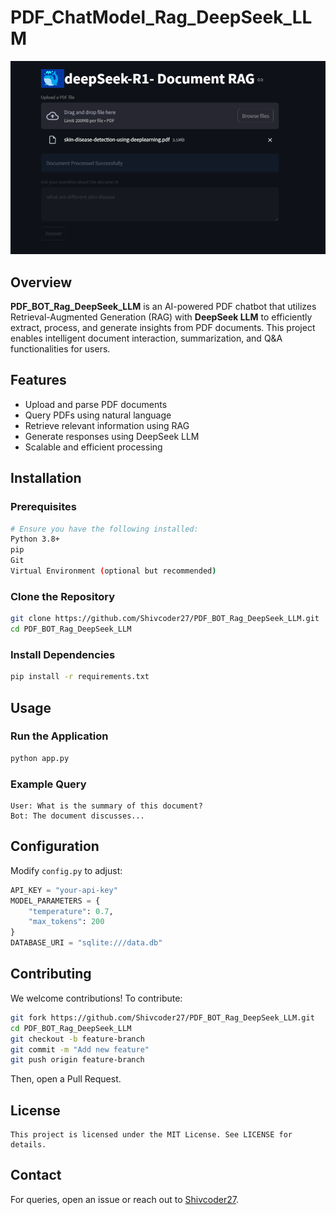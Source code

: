 # PDF_ChatModel_Rag_DeepSeek_LLM

![Model Architecture](https://github.com/Shivcoder27/PDF_BOT_Rag_DeepSeek_LLM/blob/main/model_SS.png)

## Overview

**PDF_BOT_Rag_DeepSeek_LLM** is an AI-powered PDF chatbot that utilizes Retrieval-Augmented Generation (RAG) with **DeepSeek LLM** to efficiently extract, process, and generate insights from PDF documents. This project enables intelligent document interaction, summarization, and Q&A functionalities for users.

## Features

- Upload and parse PDF documents
- Query PDFs using natural language
- Retrieve relevant information using RAG
- Generate responses using DeepSeek LLM
- Scalable and efficient processing

## Installation

### Prerequisites

```bash
# Ensure you have the following installed:
Python 3.8+
pip
Git
Virtual Environment (optional but recommended)
```

### Clone the Repository

```bash
git clone https://github.com/Shivcoder27/PDF_BOT_Rag_DeepSeek_LLM.git
cd PDF_BOT_Rag_DeepSeek_LLM
```

### Install Dependencies

```bash
pip install -r requirements.txt
```

## Usage

### Run the Application

```bash
python app.py
```

### Example Query

```plaintext
User: What is the summary of this document?
Bot: The document discusses...
```

## Configuration

Modify `config.py` to adjust:

```python
API_KEY = "your-api-key"
MODEL_PARAMETERS = {
    "temperature": 0.7,
    "max_tokens": 200
}
DATABASE_URI = "sqlite:///data.db"
```

## Contributing

We welcome contributions! To contribute:

```bash
git fork https://github.com/Shivcoder27/PDF_BOT_Rag_DeepSeek_LLM.git
cd PDF_BOT_Rag_DeepSeek_LLM
git checkout -b feature-branch
git commit -m "Add new feature"
git push origin feature-branch
```

Then, open a Pull Request.

## License

```plaintext
This project is licensed under the MIT License. See LICENSE for details.
```

## Contact

For queries, open an issue or reach out to [Shivcoder27](https://github.com/Shivcoder27).

